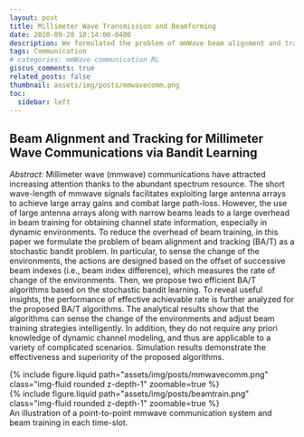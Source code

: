 ```yaml
---
layout: post
title: Millimeter Wave Transmission and Beamforming
date: 2020-09-28 10:14:00-0400
description: We formulated the problem of mmWave beam alignment and tracking (BA/T) as a stochastic bandit problem. The analytical results show that the algorithms can sense the change of the environments and adjust beam training strategies intelligently.
tags: Communication
# categories: mmWave communication RL
giscus_comments: true
related_posts: false
thumbnail: assets/img/posts/mmwavecomm.png
toc:
  sidebar: left
---
```


## Beam Alignment and Tracking for Millimeter Wave Communications via Bandit Learning

_Abstract:_ Millimeter wave (mmwave) communications have attracted increasing attention thanks to the abundant spectrum 
resource. The short wave-length of mmwave signals facilitates exploiting large antenna arrays to achieve large array 
gains and combat large path-loss. However, the use of large antenna arrays along with narrow beams leads to a large 
overhead in beam training for obtaining channel state information, especially in dynamic environments. To reduce the 
overhead of beam training, in this paper we formulate the problem of beam alignment and tracking (BA/T) as a stochastic 
bandit problem. In particular, to sense the change of the environments, the actions are designed based on the offset of 
successive beam indexes (i.e., beam index difference), which measures the rate of change of the environments. Then, we 
propose two efficient BA/T algorithms based on the stochastic bandit learning. To reveal useful insights, the performance 
of effective achievable rate is further analyzed for the proposed BA/T algorithms. The analytical results show that the 
algorithms can sense the change of the environments and adjust beam training strategies intelligently. In addition, they 
do not require any priori knowledge of dynamic channel modeling, and thus are applicable to a variety of complicated 
scenarios. Simulation results demonstrate the effectiveness and superiority of the proposed algorithms.

<div class="row mt-3">
    <div class="col-sm mt-3 mt-md-0">
        {% include figure.liquid path="assets/img/posts/mmwavecomm.png" class="img-fluid rounded z-depth-1" zoomable=true %}
    </div>
    <div class="col-sm mt-3 mt-md-0">
        {% include figure.liquid path="assets/img/posts/beamtrain.png" class="img-fluid rounded z-depth-1" zoomable=true %}
    </div>
</div>
<div class="caption">
    An illustration of a point-to-point mmwave communication system and beam training in each time-slot.
</div>